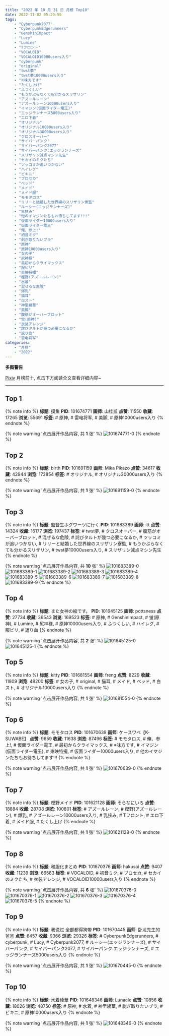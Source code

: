```yaml
---
title: "2022 年 10 月 31 日 月榜 Top10"
date: 2022-11-02 05:20:55
tags:
    - "Cyberpunk2077"
    - "CyberpunkEdgerunners"
    - "GenshinImpact"
    - "Lucy"
    - "Lumine"
    - "Tフロント"
    - "VOCALOID"
    - "VOCALOID10000users入り"
    - "cyberpunk"
    - "original"
    - "twst夢"
    - "twst夢10000users入り"
    - "※味方です"
    - "たくし上げ"
    - "ふつくしい"
    - "もうかぶらなくても分かるスリザリン"
    - "アズールレーン"
    - "アズールレーン10000users入り"
    - "イマジン(仮面ライダー電王)"
    - "エッジランナーズ5000users入り"
    - "エロ下着"
    - "オリジナル"
    - "オリジナル10000users入り"
    - "オリジナル30000users入り"
    - "クロスオーバー"
    - "サイバーパンク"
    - "サイバーパンク2077"
    - "サイバーパンク:エッジランナーズ"
    - "スリザリン減点マシン先生"
    - "セカイのミクたち"
    - "ツッコミが追いつかない"
    - "ハイレグ"
    - "ビキニ"
    - "プロセカ"
    - "ベッド"
    - "メイド"
    - "メイド服"
    - "モモタロス"
    - "リリーと結婚した世界線のスリザリン寮監"
    - "ルーシー(エッジランナーズ)"
    - "乳挟み"
    - "他のイマジンたちもお待ちしてます!!!"
    - "仮面ライダー10000users入り"
    - "仮面ライダー電王"
    - "俺、参上!"
    - "初音ミク"
    - "剥ぎ取りたいブラ"
    - "原神"
    - "原神10000users入り"
    - "女の子"
    - "尻神様"
    - "最初からクライマックス"
    - "服ビリ"
    - "東映特撮"
    - "樫野(アズールレーン)"
    - "水着"
    - "混ぜるな危険"
    - "爆乳"
    - "猫耳"
    - "白スト"
    - "神里綾華"
    - "美脚"
    - "腹筋がオーバーブロット"
    - "蛍(原神)"
    - "衣装アレンジ"
    - "詫びタルトが幾つ必要になるか"
    - "返り血"
    - "雷电将军"
categories:
    - "月榜"
    - "2022"
---
```


<i class="fa fa-triangle-exclamation"></i>**多图警告**<i class="fa fa-triangle-exclamation"></i>

[Pixiv](https://www.pixiv.net/) 月榜前十, 点击下方阅读全文查看详细内容~

<!-- more -->

---

## Top 1

{% note info %}
**标题**: 摸鱼
**PID**: 101674771 **画师**: 山桂贰
**点赞**: 11550 **收藏**: 17265 **浏览**: 55691
**标签**: # 原神, # 雷电将军, # 美脚, # 原神10000users入り
{% endnote %}

{% note warning '点击展开作品内容, 共 **1** 张' %}
![101674771-0](https://i.pixiv.re/img-original/img/2022/10/04/05/18/00/101674771_p0.png)
{% endnote %}

## Top 2

{% note info %}
**标题**: birth
**PID**: 101691159 **画师**: Mika Pikazo
**点赞**: 34617 **收藏**: 42944 **浏览**: 173854
**标签**: # オリジナル, # オリジナル30000users入り
{% endnote %}

{% note warning '点击展开作品内容, 共 **1** 张' %}
![101691159-0](https://i.pixiv.re/img-original/img/2022/10/05/00/00/16/101691159_p0.png)
{% endnote %}

## Top 3

{% note info %}
**标题**: 監督生ホグワーツに行く
**PID**: 101683389 **画师**: itt
**点赞**: 14324 **收藏**: 16177 **浏览**: 197437
**标签**: # twst夢, # クロスオーバー, # 腹筋がオーバーブロット, # 混ぜるな危険, # 詫びタルトが幾つ必要になるか, # ツッコミが追いつかない, # リリーと結婚した世界線のスリザリン寮監, # もうかぶらなくても分かるスリザリン, # twst夢10000users入り, # スリザリン減点マシン先生
{% endnote %}

{% note warning '点击展开作品内容, 共 **10** 张' %}
![101683389-0](https://i.pixiv.re/img-original/img/2022/10/04/18/30/03/101683389_p0.png)
![101683389-1](https://i.pixiv.re/img-original/img/2022/10/04/18/30/03/101683389_p1.png)
![101683389-2](https://i.pixiv.re/img-original/img/2022/10/04/18/30/03/101683389_p2.png)
![101683389-3](https://i.pixiv.re/img-original/img/2022/10/04/18/30/03/101683389_p3.png)
![101683389-4](https://i.pixiv.re/img-original/img/2022/10/04/18/30/03/101683389_p4.png)
![101683389-5](https://i.pixiv.re/img-original/img/2022/10/04/18/30/03/101683389_p5.png)
![101683389-6](https://i.pixiv.re/img-original/img/2022/10/04/18/30/03/101683389_p6.png)
![101683389-7](https://i.pixiv.re/img-original/img/2022/10/04/18/30/03/101683389_p7.png)
![101683389-8](https://i.pixiv.re/img-original/img/2022/10/04/18/30/03/101683389_p8.png)
![101683389-9](https://i.pixiv.re/img-original/img/2022/10/04/18/30/03/101683389_p9.png)
{% endnote %}

## Top 4

{% note info %}
**标题**: また女神の絵です。
**PID**: 101645125 **画师**: pottsness
**点赞**: 27734 **收藏**: 36543 **浏览**: 169523
**标签**: # 原神, # GenshinImpact, # 蛍(原神), # Lumine, # 尻神様, # 原神10000users入り, # ふつくしい, # ハイレグ, # 服ビリ, # 返り血
{% endnote %}

{% note warning '点击展开作品内容, 共 **2** 张' %}
![101645125-0](https://i.pixiv.re/img-original/img/2022/10/02/23/30/33/101645125_p0.jpg)
![101645125-1](https://i.pixiv.re/img-original/img/2022/10/02/23/30/33/101645125_p1.jpg)
{% endnote %}

## Top 5

{% note info %}
**标题**: kitty
**PID**: 101681554 **画师**: freng
**点赞**: 8229 **收藏**: 11809 **浏览**: 48200
**标签**: # 女の子, # original, # 猫耳, # メイド, # ベッド, # 白スト, # オリジナル10000users入り
{% endnote %}

{% note warning '点击展开作品内容, 共 **1** 张' %}
![101681554-0](https://i.pixiv.re/img-original/img/2022/10/04/16/33/01/101681554_p0.png)
{% endnote %}

## Top 6

{% note info %}
**标题**: モモタロス
**PID**: 101670639 **画师**: ケースワベ【K-SUWABE】
**点赞**: 9659 **收藏**: 11638 **浏览**: 87496
**标签**: # モモタロス, # 俺、参上!, # 仮面ライダー電王, # 最初からクライマックス, # ※味方です, # イマジン(仮面ライダー電王), # 東映特撮, # 仮面ライダー10000users入り, # 他のイマジンたちもお待ちしてます!!!
{% endnote %}

{% note warning '点击展开作品内容, 共 **1** 张' %}
![101670639-0](https://i.pixiv.re/img-original/img/2022/10/04/00/06/42/101670639_p0.jpg)
{% endnote %}

## Top 7

{% note info %}
**标题**: 樫野メイド
**PID**: 101621128 **画师**: そらなにいろ
**点赞**: 18884 **收藏**: 28708 **浏览**: 100801
**标签**: # アズールレーン, # 樫野(アズールレーン), # 爆乳, # アズールレーン10000users入り, # 乳挟み, # Tフロント, # エロ下着, # メイド服, # たくし上げ
{% endnote %}

{% note warning '点击展开作品内容, 共 **1** 张' %}
![101621128-0](https://i.pixiv.re/img-original/img/2022/10/02/00/00/21/101621128_p0.png)
{% endnote %}

## Top 8

{% note info %}
**标题**: 和服化まとめ
**PID**: 101670376 **画师**: hakusai
**点赞**: 9407 **收藏**: 11239 **浏览**: 66583
**标签**: # VOCALOID, # 初音ミク, # プロセカ, # セカイのミクたち, # 衣装アレンジ, # VOCALOID10000users入り
{% endnote %}

{% note warning '点击展开作品内容, 共 **6** 张' %}
![101670376-0](https://i.pixiv.re/img-original/img/2022/10/04/00/00/31/101670376_p0.jpg)
![101670376-1](https://i.pixiv.re/img-original/img/2022/10/04/00/00/31/101670376_p1.jpg)
![101670376-2](https://i.pixiv.re/img-original/img/2022/10/04/00/00/31/101670376_p2.jpg)
![101670376-3](https://i.pixiv.re/img-original/img/2022/10/04/00/00/31/101670376_p3.jpg)
![101670376-4](https://i.pixiv.re/img-original/img/2022/10/04/00/00/31/101670376_p4.jpg)
![101670376-5](https://i.pixiv.re/img-original/img/2022/10/04/00/00/31/101670376_p5.jpg)
{% endnote %}

## Top 9

{% note info %}
**标题**: 我说过 全部都得狗带
**PID**: 101670445 **画师**: 卧龙先生的爸爸
**点赞**: 6457 **收藏**: 9366 **浏览**: 29326
**标签**: # CyberpunkEdgerunners, # cyberpunk, # Lucy, # Cyberpunk2077, # ルーシー(エッジランナーズ), # サイバーパンク, # サイバーパンク2077, # サイバーパンク:エッジランナーズ, # エッジランナーズ5000users入り
{% endnote %}

{% note warning '点击展开作品内容, 共 **1** 张' %}
![101670445-0](https://i.pixiv.re/img-original/img/2022/10/04/00/01/53/101670445_p0.jpg)
{% endnote %}

## Top 10

{% note info %}
**标题**: 水着綾華
**PID**: 101648346 **画师**: Lunacle
**点赞**: 10856 **收藏**: 18026 **浏览**: 48750
**标签**: # 原神, # 水着, # 神里綾華, # 剥ぎ取りたいブラ, # ビキニ, # 原神10000users入り
{% endnote %}

{% note warning '点击展开作品内容, 共 **1** 张' %}
![101648346-0](https://i.pixiv.re/img-original/img/2022/10/03/00/00/21/101648346_p0.jpg)
{% endnote %}
